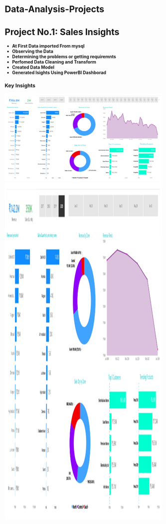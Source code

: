 # Data-Analysis-Projects
<h1 align="Left">Project No.1: Sales Insights </h1>

- **At First Data imported From mysql**
- **Observing the Data**
- **Determining the problems or getting requiremnts**
- **Perfomed Data Cleaning and Transform**
- **Created Data Model**
- **Generated Isights Using PowerBI Dashborad**


<h3 align="left">Key Insights</h3>

![alt text](https://github.com/MAHABUBUR-RAHMAN-1998/Data-Analysis-Projects/blob/main/1.%20Sales%20Insights/Dashborads_page-0001.jpg)
<img src="https://github.com/MAHABUBUR-RAHMAN-1998/Data-Analysis-Projects/blob/main/1.%20Sales%20Insights/Atliq%20Hardware%20Sales%20Insights_page-0001.jpg" alt="Key Insights" width="1950" height="1080">

